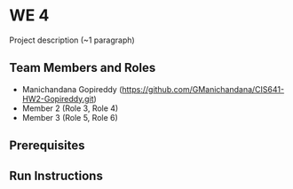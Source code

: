 # WE 4

Project description (~1 paragraph)

## Team Members and Roles

* Manichandana Gopireddy (https://github.com/GManichandana/CIS641-HW2-Gopireddy.git)
* Member 2 (Role 3, Role 4)
* Member 3 (Role 5, Role 6)

## Prerequisites

## Run Instructions
